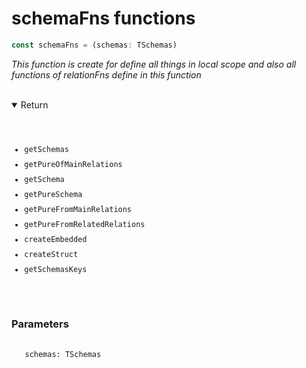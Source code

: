 # schemaFns functions

```ts
const schemaFns = (schemas: TSchemas)
```

_This function is create for define all things in local scope and also all functions of relationFns define in this function_

</br>
<details open>
  <summary>
    Return
  </summary>
  <pre>
    <code class="language-json" style="padding: 0;">
    <ul style="display:flex; flex-direction:column; gap:10px">
    <li><a href="./getSchemas_fn.md" target="_blank" style="text-decoration: none;                   cursor:pointer">getSchemas</a></li>
    <li><a href="./getPureOfMainRelations_fn.md" target="_blank" style="text-decoration: none; cursor:pointer">getPureOfMainRelations</a></li>
    <li><a href="./getSchema_fn.md" target="_blank" style="text-decoration: none; cursor:pointer">getSchema</a></li>
    <li><a href="./getPureSchema_fn.md" target="_blank" style="text-decoration: none; cursor:pointer">getPureSchema</a></li>
    <li><a href="./getPureFromMainRelations_fn.md" target="_blank" style="text-decoration: none; cursor:pointer">getPureFromMainRelations</a> </li>
    <li><a href="./getPureFromRelatedRelations_fn.md" target="_blank" style="text-decoration: none; cursor:pointer">getPureFromRelatedRelations</a> </li>
    <li><a href="./createEmbedded_fn.md" target="_blank" style="text-decoration: none; cursor:pointer">createEmbedded</a></li>
    <li><a href="./createStruct_fn.md" target="_blank" style="text-decoration: none; cursor:pointer">createStruct</a></li>
    <li><a href="./getSchemasKeys_fn.md" target="_blank" style="text-decoration: none; cursor:pointer">getSchemasKeys</a></li>
    </ul>      
    </code>
  </pre>
</details>

<h3 style="margin-top:0">Parameters</h3>
<pre>
  <code class="language-ts" style="padding: 0; margin-top: 12px; margin-top: -18px;">
   schemas: <a href="../../types/schema/Tschemas.md" target="_blank" style="text-decoration: none;   cursor:pointer">TSchemas</a>
  </code>
</pre>
